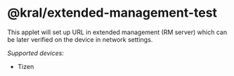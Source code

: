 # @kral/extended-management-test

This applet will set up URL in extended management (RM server) which can be later verified on the device in network settings.

*Supported devices:*
- Tizen